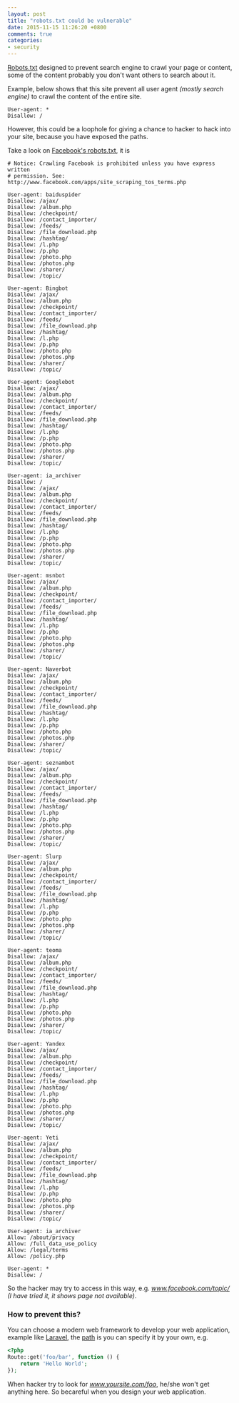 ```yaml
---
layout: post
title: "robots.txt could be vulnerable"
date: 2015-11-15 11:26:20 +0800
comments: true
categories: 
- security
---
```


[Robots.txt](http://www.robotstxt.org/) designed to prevent search engine to crawl your page or content, some of the content probably you don't want others to search about it.

Example, below shows that this site prevent all user agent _(mostly search engine)_ to crawl the content of the entire site.

```
User-agent: *
Disallow: /
```

However, this could be a loophole for giving a chance to hacker to hack into your site, because you have exposed the paths.

Take a look on [Facebook's robots.txt](https://www.facebook.com/robots.txt), it is

```
# Notice: Crawling Facebook is prohibited unless you have express written
# permission. See: http://www.facebook.com/apps/site_scraping_tos_terms.php

User-agent: baiduspider
Disallow: /ajax/
Disallow: /album.php
Disallow: /checkpoint/
Disallow: /contact_importer/
Disallow: /feeds/
Disallow: /file_download.php
Disallow: /hashtag/
Disallow: /l.php
Disallow: /p.php
Disallow: /photo.php
Disallow: /photos.php
Disallow: /sharer/
Disallow: /topic/

User-agent: Bingbot
Disallow: /ajax/
Disallow: /album.php
Disallow: /checkpoint/
Disallow: /contact_importer/
Disallow: /feeds/
Disallow: /file_download.php
Disallow: /hashtag/
Disallow: /l.php
Disallow: /p.php
Disallow: /photo.php
Disallow: /photos.php
Disallow: /sharer/
Disallow: /topic/

User-agent: Googlebot
Disallow: /ajax/
Disallow: /album.php
Disallow: /checkpoint/
Disallow: /contact_importer/
Disallow: /feeds/
Disallow: /file_download.php
Disallow: /hashtag/
Disallow: /l.php
Disallow: /p.php
Disallow: /photo.php
Disallow: /photos.php
Disallow: /sharer/
Disallow: /topic/

User-agent: ia_archiver
Disallow: /
Disallow: /ajax/
Disallow: /album.php
Disallow: /checkpoint/
Disallow: /contact_importer/
Disallow: /feeds/
Disallow: /file_download.php
Disallow: /hashtag/
Disallow: /l.php
Disallow: /p.php
Disallow: /photo.php
Disallow: /photos.php
Disallow: /sharer/
Disallow: /topic/

User-agent: msnbot
Disallow: /ajax/
Disallow: /album.php
Disallow: /checkpoint/
Disallow: /contact_importer/
Disallow: /feeds/
Disallow: /file_download.php
Disallow: /hashtag/
Disallow: /l.php
Disallow: /p.php
Disallow: /photo.php
Disallow: /photos.php
Disallow: /sharer/
Disallow: /topic/

User-agent: Naverbot
Disallow: /ajax/
Disallow: /album.php
Disallow: /checkpoint/
Disallow: /contact_importer/
Disallow: /feeds/
Disallow: /file_download.php
Disallow: /hashtag/
Disallow: /l.php
Disallow: /p.php
Disallow: /photo.php
Disallow: /photos.php
Disallow: /sharer/
Disallow: /topic/

User-agent: seznambot
Disallow: /ajax/
Disallow: /album.php
Disallow: /checkpoint/
Disallow: /contact_importer/
Disallow: /feeds/
Disallow: /file_download.php
Disallow: /hashtag/
Disallow: /l.php
Disallow: /p.php
Disallow: /photo.php
Disallow: /photos.php
Disallow: /sharer/
Disallow: /topic/

User-agent: Slurp
Disallow: /ajax/
Disallow: /album.php
Disallow: /checkpoint/
Disallow: /contact_importer/
Disallow: /feeds/
Disallow: /file_download.php
Disallow: /hashtag/
Disallow: /l.php
Disallow: /p.php
Disallow: /photo.php
Disallow: /photos.php
Disallow: /sharer/
Disallow: /topic/

User-agent: teoma
Disallow: /ajax/
Disallow: /album.php
Disallow: /checkpoint/
Disallow: /contact_importer/
Disallow: /feeds/
Disallow: /file_download.php
Disallow: /hashtag/
Disallow: /l.php
Disallow: /p.php
Disallow: /photo.php
Disallow: /photos.php
Disallow: /sharer/
Disallow: /topic/

User-agent: Yandex
Disallow: /ajax/
Disallow: /album.php
Disallow: /checkpoint/
Disallow: /contact_importer/
Disallow: /feeds/
Disallow: /file_download.php
Disallow: /hashtag/
Disallow: /l.php
Disallow: /p.php
Disallow: /photo.php
Disallow: /photos.php
Disallow: /sharer/
Disallow: /topic/

User-agent: Yeti
Disallow: /ajax/
Disallow: /album.php
Disallow: /checkpoint/
Disallow: /contact_importer/
Disallow: /feeds/
Disallow: /file_download.php
Disallow: /hashtag/
Disallow: /l.php
Disallow: /p.php
Disallow: /photo.php
Disallow: /photos.php
Disallow: /sharer/
Disallow: /topic/

User-agent: ia_archiver
Allow: /about/privacy
Allow: /full_data_use_policy
Allow: /legal/terms
Allow: /policy.php

User-agent: *
Disallow: /
```

So the hacker may try to access in this way, e.g. _www.facebook.com/topic/_ _(I have tried it, it shows page not available)_.

### How to prevent this?

You can choose a modern web framework to develop your web application, example like [Laravel](http://laravel.com/), the [path](http://laravel.com/docs/5.1/routing) is you can specify it by your own, e.g.

```php
<?php
Route::get('foo/bar', function () {
    return 'Hello World';
});
```

When hacker try to look for _www.yoursite.com/foo_, he/she won't get anything here. So becareful when you design your web application.

